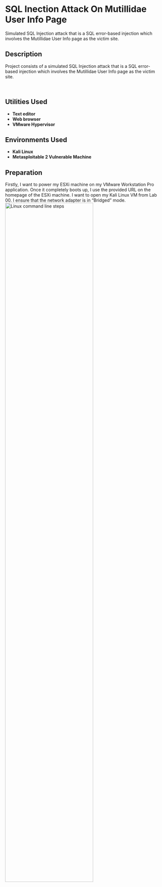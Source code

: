<h1>SQL Inection Attack On Mutillidae User Info Page</h1>
Simulated SQL Injection attack that is a SQL error-based injection which involves the Mutillidae User Info page as the victim site.
<h2>Description</h2>
<p>Project consists of a simulated SQL Injection attack that is a SQL error-based injection which involves the Mutillidae User Info page as the victim site. </p>
<br/>
<h2>Utilities Used</h2>

- <b>Text editor</b>
- <b>Web browser</b>
- <b>VMware Hypervisor</b>
<h2>Environments Used</h2>

- <b>Kali Linux</b>
- <b>Metasploitable 2 Vulnerable Machine</b>
<h2>Preparation</h2>
Firstly, I want to power my ESXi machine on my VMware Workstation Pro application. Once it completely boots up, I use the provided URL on the homepage of the ESXi machine. I want to open my Kali Linux VM from Lab 00. I ensure that the network adapter is in “Bridged” mode.
<br/>
<img src="https://i.imgur.com/wgr3cN1.png" height="75%" width="75%" alt="Linux command line steps"/>
<br />
